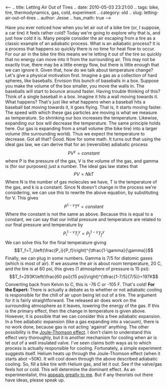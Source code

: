 <--
.. title: Letting Air Out of Tires
.. date: 2010-05-03 23:21:00
.. tags: bike, tire, thermodynamics, gas, cold, experiment
.. category: old
.. slug: letting-air-out-of-tires
.. author: Jesse
.. has_math: true
-->


Have you ever noticed how when you let air out of a bike tire (or, I
suppose, a car tire) it feels rather cold? Today we're going to explore
why that is, and just how cold it is. Many people consider the air
escaping from a tire as a classic example of an adiabatic process. What
is an adiabatic process? It is a process that happens so quickly there
is no time for heat flow to occur. For our air in the bike tire this
means we're letting it out of the tire so quickly that no energy can
move into it from the surrounding air. This may not be exactly true,
there may be a little energy flow, but there is little enough that we
can ignore it. Given that, how do we talk about temperature change?
Let's give a physical motivation first. Imagine a gas as a collection of
hard spheres, like baseballs. Envision this bunch of baseballs in a box.
Suppose you make the volume of the box smaller, you move the walls in.
The baseballs will start to bounce around faster. Having trouble
thinking of this? Think of a single baseball in a box. Imagine it hits a
wall moving towards it. What happens? That's just like what happens when
a baseball hits a baseball bat moving towards it, it goes flying. That
is, it starts moving faster. The speed with which these gas particles
are moving is what we measure as temperature. So shrinking our box
increases the temperature. Likewise, expanding our box will decrease the
temperature. The same principle holds here. Our gas is expanding from a
small volume (the bike tire) into a larger volume (the surrounding
world). Thus we expect the temperature to decrease.
Got all that? Good. Now for some math. It turns out that using the ideal
gas law, we can derive that for an (reversible) adiabatic process
$$PV^\gamma=constant$$
where P is the pressure of the gas, V is the volume of the gas, and
gamma is (for our purposes) just a number. The ideal gas law states that
$$PV=NkT$$
Where N is the number of gas molecules we have, T is the temperature of
the gas, and k is a constant. Since N doesn't change in the process
we're considering, we can use this to rewrite the above equation, by
substituting for V. This gives
$$P^{1-\gamma}T^{\gamma}=constant$$
Where the constant is not the same as above.
Because this is equal to a constant, we can say that our initial
pressure and temperature are related to our final pressure and
temperature by
$$P_i^{1-\gamma}T_i^{\gamma}=P_f^{1-\gamma}T_f^{\gamma}$$
We can solve this for the final temperature giving
$$T_f=T_i\left(\frac{P_i}{P_f}\right)^{\tfrac{1-\gamma}{\gamma}}$$
Finally, we can plug in some numbers. Gamma is 7/5 for diatomic gases
(which is most of air). If we assume the air is about room temperature,
20 C, and the tire is at 60 psi, this gives (1 atmosphere of pressure is
15 psi):
$$T_f=293K\left(\frac{60 psi}{15
psi}\right)^{\tfrac{1-7/5}{7/5}}=197K$$
Converting back from Kelvin to C, this is -76 C or -105 F. That's cold!
**For the Expert:**
There is actually a debate as to whether or not adiabatic cooling is
responsible for the chill of air upon being let out of a tire. The
argument for it is fairly straightforward. The released air does work on
the surrounding atmosphere as it leaves, lowering the energy of the gas.
If this is the primary effect, then the change in temperature is given
above. However, it is possible that we can consider this a free
adiabatic expansion. In a free adiabatic expansion (like a gas expanding
into a vacuum), there is no work done, because gas is not acting
'against' anything.
The other possibility is the [Joule-Thomson
effect](http://en.wikipedia.org/wiki/Joule%E2%80%93Thomson_effect). I
don't claim to understand this effect very thoroughly, but it is another
mechanism for cooling when air is let out of a well insulated valve.
I've seen claims both ways as to which process is actually responsible
for cooling.
Fortunately, a simple experiment suggests itself. Helium heats up
through the Joule-Thomson effect (when it starts abot \~50K). It will
cool down through the above described adiabatic cooling. So, fill a bike
tire with Helium gas, and let it out. See if the valve/gas feels hot or
cold. This will determine the dominant effect. As an experimentalist,
this [appeals greatly to me](http://www.brightlywound.com/?comic=42).
But if any theorists out there have ideas, please speak up.
